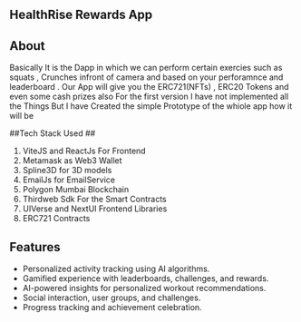## HealthRise Rewards App ##

## About ##
Basically It is the Dapp in which we can perform certain exercies such as squats , Crunches infront of camera and based on your perforamnce and leaderboard . Our App will give you the ERC721(NFTs) , ERC20 Tokens and even some cash prizes also For the first version I have not implemented all the Things But I have Created the simple Prototype of the whiole app how it will be 

##Tech Stack Used ##
1. ViteJS and ReactJs For Frontend
2. Metamask as Web3 Wallet
3. Spline3D for 3D models
4. EmailJs for EmailService
5. Polygon Mumbai Blockchain
6. Thirdweb Sdk For the Smart Contracts
7. UIVerse and NextUI Frontend Libraries
8. ERC721 Contracts

## Features
- Personalized activity tracking using AI algorithms.
- Gamified experience with leaderboards, challenges, and rewards.
- AI-powered insights for personalized workout recommendations.
- Social interaction, user groups, and challenges.
- Progress tracking and achievement celebration.
